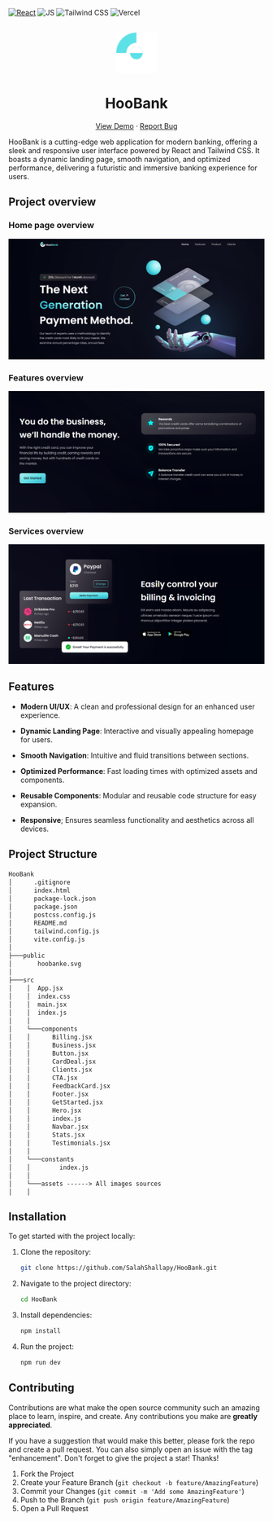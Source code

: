 <div id="top"></div>

[![React](https://img.shields.io/badge/react-%2320232a.svg?style=for-the-badge&logo=react&logoColor=%2361DAFB)](https://react.dev/)
![JS](https://img.shields.io/badge/JavaScript-F7DF1E?style=for-the-badge&logo=javascript&logoColor=black)
![Tailwind CSS](https://camo.githubusercontent.com/93bafe03a143d759a2983be7cd132f70a6a186233ca455f08f3f198adb3d2381/68747470733a2f2f696d672e736869656c64732e696f2f62616467652f2d5461696c77696e645f4353532d626c61636b3f7374796c653d666f722d7468652d6261646765266c6f676f436f6c6f723d7768697465266c6f676f3d7461696c77696e6463737326636f6c6f723d303642364434)
![Vercel](https://img.shields.io/badge/vercel-%23000000.svg?style=for-the-badge&logo=vercel&logoColor=white)

<!-- PROJECT LOGO -->
<br />
<div align="center">
  <a href="https://hoo-bank-sooty-beta.vercel.app/">
    <img src="./public/hoobank.svg" alt="Logo" height="80"  >
  </a>
  <h1 align="center">HooBank </h1>

  <p align="center">
    <a href="https://hoo-bank-sooty-beta.vercel.app/">View Demo</a>
    ·
    <a href="https://github.com/SalahShallapy/HooBank/issues">Report Bug</a>
  </p>
</div>

HooBank is a cutting-edge web application for modern banking, offering a sleek and responsive user interface powered by React and Tailwind CSS. It boasts a dynamic landing page, smooth navigation, and optimized performance, delivering a futuristic and immersive banking experience for users.

## Project overview

### Home page overview

![home preview](./src/assets/home.png)

### Features overview

![header preview](./src/assets/features.png)

### Services overview

![header preview](./src/assets/services.png)

## Features

- **Modern UI/UX**: A clean and professional design for an enhanced user experience.

- **Dynamic Landing Page**: Interactive and visually appealing homepage for users.

- **Smooth Navigation**: Intuitive and fluid transitions between sections.

- **Optimized Performance**: Fast loading times with optimized assets and components.

- **Reusable Components**: Modular and reusable code structure for easy expansion.

- **Responsive**; Ensures seamless functionality and aesthetics across all devices.

## Project Structure

```
HooBank
│      .gitignore
│      index.html
│      package-lock.json
│      package.json
│      postcss.config.js
│      README.md
│      tailwind.config.js
│      vite.config.js
│
├───public
│       hoobanke.svg
│
├───src
│    │  App.jsx
│    │  index.css
│    │  main.jsx
│    │  index.js
│    │
│    └───components
│    │      Billing.jsx
│    │      Business.jsx
│    │      Button.jsx
│    │      CardDeal.jsx
│    │      Clients.jsx
│    │      CTA.jsx
│    │      FeedbackCard.jsx
│    │      Footer.jsx
│    │      GetStarted.jsx
│    │      Hero.jsx
│    │      index.js
│    │      Navbar.jsx
│    │      Stats.jsx
│    │      Testimonials.jsx
│    │
│    └───constants
│    │        index.js
│    │
│    └───assets ------> All images sources
│    │
```

## Installation

To get started with the project locally:

1. Clone the repository:
   ```bash
   git clone https://github.com/SalahShallapy/HooBank.git
   ```
2. Navigate to the project directory:
   ```bash
   cd HooBank
   ```
3. Install dependencies:
   ```bash
   npm install
   ```
4. Run the project:
   ```bash
   npm run dev
   ```

## Contributing

Contributions are what make the open source community such an amazing place to learn, inspire, and create. Any contributions you make are **greatly appreciated**.

If you have a suggestion that would make this better, please fork the repo and create a pull request. You can also simply open an issue with the tag "enhancement".
Don't forget to give the project a star! Thanks!

1. Fork the Project
2. Create your Feature Branch (`git checkout -b feature/AmazingFeature`)
3. Commit your Changes (`git commit -m 'Add some AmazingFeature'`)
4. Push to the Branch (`git push origin feature/AmazingFeature`)
5. Open a Pull Request
